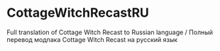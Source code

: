 # CottageWitchRecastRU
Full translation of Cottage Witch Recast to Russian language / Полный перевод модпака Cottage Witch Recast на русский язык

